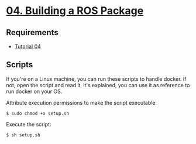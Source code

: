 # [04. Building a ROS Package](https://wiki.ros.org/ROS/Tutorials/BuildingPackages)

## Requirements
- [Tutorial 04](../Tutorial%2003)

## Scripts
If you're on a Linux machine, you can run these scripts to handle docker. If not, open the script and read it, it's explained, you can use it as reference to run docker on your OS.

Attribute execution permissions to make the script executable:
```
$ sudo chmod +x setup.sh
```

Execute the script:
```
$ sh setup.sh
```